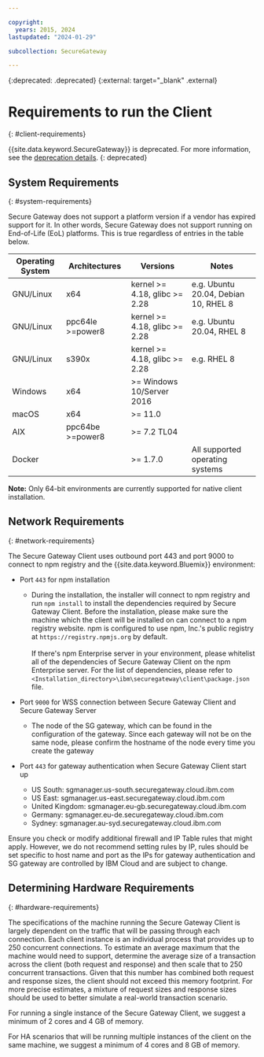 ```yaml
---

copyright:
  years: 2015, 2024
lastupdated: "2024-01-29"

subcollection: SecureGateway

---
```

{:deprecated: .deprecated}
{:external: target="_blank" .external}

# Requirements to run the Client
{: #client-requirements}

{{site.data.keyword.SecureGateway}} is deprecated. For more information, see the [deprecation details](/docs/SecureGateway?topic=SecureGateway-dep-overview).
{: deprecated}

## System Requirements
{: #system-requirements}

Secure Gateway does not support a platform version if a vendor has expired support
for it. In other words, Secure Gateway does not support running on End-of-Life (EoL)
platforms. This is true regardless of entries in the table below.


| Operating System | Architectures    | Versions                          |  Notes                                |
| ---------------- | ---------------- | --------------------------------- |  ------------------------------------ |
| GNU/Linux        | x64              | kernel >= 4.18, glibc >= 2.28     | e.g. Ubuntu 20.04, Debian 10, RHEL 8 |
| GNU/Linux        | ppc64le >=power8 | kernel >= 4.18, glibc >= 2.28     | e.g. Ubuntu 20.04, RHEL 8            |
| GNU/Linux        | s390x            | kernel >= 4.18, glibc >= 2.28     | e.g. RHEL 8                          |
| Windows          | x64              | >= Windows 10/Server 2016         |                                      |
| macOS            | x64              | >= 11.0                           |                                      |
| AIX              | ppc64be >=power8 | >= 7.2 TL04                       |                                      |
| Docker           |                  | >= 1.7.0                          | All supported operating systems      |

<b>Note:</b> Only 64-bit environments are currently supported for native client installation.

## Network Requirements
{: #network-requirements}

The Secure Gateway Client uses outbound port 443 and port 9000 to connect to npm registry and the {{site.data.keyword.Bluemix}} environment:

- Port `443` for npm installation
  - During the installation, the installer will connect to npm registry and run `npm install` to install the dependencies required by Secure Gateway Client. Before the installation, please make sure the machine which the client will be installed on can connect to a npm registry website. npm is configured to use npm, Inc.'s public registry at `https://registry.npmjs.org` by default. <br><br>
If there's npm Enterprise server in your environment, please whitelist all of the dependencies of Secure Gateway Client on the npm Enterprise server. For the list of dependencies, please refer to `<Installation_directory>\ibm\securegateway\client\package.json` file.

- Port `9000` for WSS connection between Secure Gateway Client and Secure Gateway Server
  - The node of the SG gateway, which can be found in the configuration of the gateway. Since each gateway will not be on the same node, please confirm the hostname of the node every time you create the gateway

- Port `443` for gateway authentication when Secure Gateway Client start up
  - US South: sgmanager.us-south.securegateway.cloud.ibm.com
  - US East: sgmanager.us-east.securegateway.cloud.ibm.com
  - United Kingdom: sgmanager.eu-gb.securegateway.cloud.ibm.com
  - Germany: sgmanager.eu-de.securegateway.cloud.ibm.com
  - Sydney: sgmanager.au-syd.securegateway.cloud.ibm.com


Ensure you check or modify additional firewall and IP Table rules that might apply. However, we do not recommend setting rules by IP, rules should be set specific to host name and port as the IPs for gateway authentication and SG gateway are controlled by IBM Cloud and are subject to change.


## Determining Hardware Requirements
{: #hardware-requirements}

The specifications of the machine running the Secure Gateway Client is largely dependent on the traffic that will be passing through each connection.  Each client instance is an individual process that provides up to 250 concurrent connections.  To estimate an average maximum that the machine would need to support, determine the average size of a transaction across the client (both request and response) and then scale that to 250 concurrent transactions.  Given that this number has combined both request and response sizes, the client should not exceed this memory footprint.  For more precise estimates, a mixture of request sizes and response sizes should be used to better simulate a real-world transaction scenario.

For running a single instance of the Secure Gateway Client, we suggest a minimum of 2 cores and 4 GB of memory.

For HA scenarios that will be running multiple instances of the client on the same machine, we suggest a minimum of 4 cores and 8 GB of memory.

